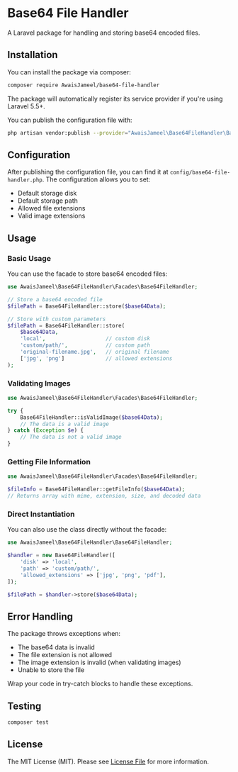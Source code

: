 # Base64 File Handler

A Laravel package for handling and storing base64 encoded files.

## Installation

You can install the package via composer:

```bash
composer require AwaisJameel/base64-file-handler
```

The package will automatically register its service provider if you're using Laravel 5.5+.

You can publish the configuration file with:

```bash
php artisan vendor:publish --provider="AwaisJameel\Base64FileHandler\Base64FileHandlerServiceProvider" --tag="config"
```

## Configuration

After publishing the configuration file, you can find it at `config/base64-file-handler.php`. The configuration allows you to set:

-   Default storage disk
-   Default storage path
-   Allowed file extensions
-   Valid image extensions

## Usage

### Basic Usage

You can use the facade to store base64 encoded files:

```php
use AwaisJameel\Base64FileHandler\Facades\Base64FileHandler;

// Store a base64 encoded file
$filePath = Base64FileHandler::store($base64Data);

// Store with custom parameters
$filePath = Base64FileHandler::store(
    $base64Data,
    'local',                   // custom disk
    'custom/path/',            // custom path
    'original-filename.jpg',   // original filename
    ['jpg', 'png']             // allowed extensions
);
```

### Validating Images

```php
use AwaisJameel\Base64FileHandler\Facades\Base64FileHandler;

try {
    Base64FileHandler::isValidImage($base64Data);
    // The data is a valid image
} catch (Exception $e) {
    // The data is not a valid image
}
```

### Getting File Information

```php
use AwaisJameel\Base64FileHandler\Facades\Base64FileHandler;

$fileInfo = Base64FileHandler::getFileInfo($base64Data);
// Returns array with mime, extension, size, and decoded data
```

### Direct Instantiation

You can also use the class directly without the facade:

```php
use AwaisJameel\Base64FileHandler\Base64FileHandler;

$handler = new Base64FileHandler([
    'disk' => 'local',
    'path' => 'custom/path/',
    'allowed_extensions' => ['jpg', 'png', 'pdf'],
]);

$filePath = $handler->store($base64Data);
```

## Error Handling

The package throws exceptions when:

-   The base64 data is invalid
-   The file extension is not allowed
-   The image extension is invalid (when validating images)
-   Unable to store the file

Wrap your code in try-catch blocks to handle these exceptions.

## Testing

```bash
composer test
```

## License

The MIT License (MIT). Please see [License File](LICENSE.md) for more information.

